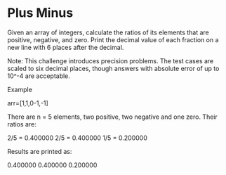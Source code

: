 # Plus Minus 
Given an array of integers, calculate the ratios of its elements that are positive, negative, and zero.
Print the decimal value of each fraction on a new line with 6 places after the decimal.

Note: This challenge introduces precision problems. The test cases are scaled to six decimal places, though answers with absolute error of up to 10^-4 are acceptable.

Example

arr=[1,1,0-1,-1]

There are n = 5 elements, two positive, two negative and one zero.
Their ratios are:

2/5 = 0.400000 
2/5 = 0.400000 
1/5 = 0.200000

Results are printed as:

0.400000
0.400000
0.200000